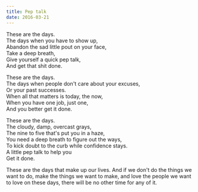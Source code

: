 ```yaml
---
title: Pep talk
date: 2016-03-21
---
```

These are the days.  
The days when you have to show up,  
Abandon the sad little pout on your face,  
Take a deep breath,  
Give yourself a quick pep talk,  
And get that shit done.

These are the days.  
The days when people don't care about your excuses,  
Or your past successes.  
When all that matters is today, the now,  
When you have one job, just one,  
And you better get it done.

These are the days.  
The cloudy, damp, overcast grays,  
The nine to five that's put you in a haze,  
You need a deep breath to figure out the ways,  
To kick doubt to the curb while confidence stays.  
A little pep talk to help you  
Get it done.

These are the days that make up our lives. And if we don't do the things we want to do, make the things we want to make, and love the people we want to love on these days, there will be no other time for any of it.
